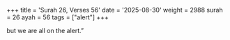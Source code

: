 +++
title = 'Surah 26, Verses 56'
date = '2025-08-30'
weight = 2988
surah = 26
ayah = 56
tags = ["alert"]
+++

but we are all on the alert.”